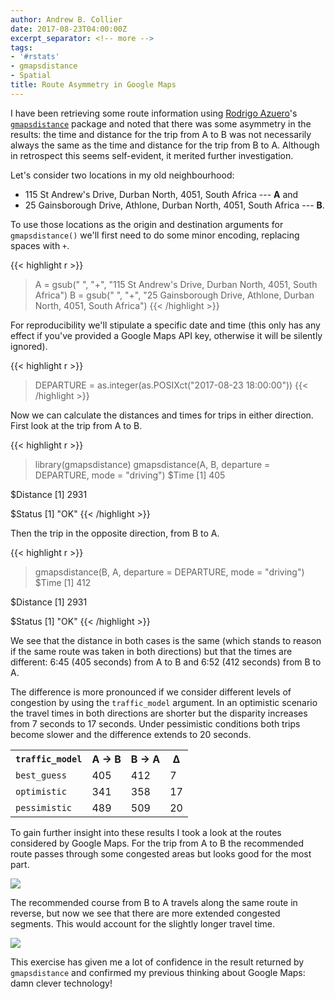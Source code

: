 ```yaml
---
author: Andrew B. Collier
date: 2017-08-23T04:00:00Z
excerpt_separator: <!-- more -->
tags:
- '#rstats'
- gmapsdistance
- Spatial
title: Route Asymmetry in Google Maps
---
```


I have been retrieving some route information using [Rodrigo Azuero](https://twitter.com/razuero)'s [`gmapsdistance`](https://github.com/rodazuero/gmapsdistance) package and noted that there was some asymmetry in the results: the time and distance for the trip from A to B was not necessarily always the same as the time and distance for the trip from B to A. Although in retrospect this seems self-evident, it merited further investigation.

<!--more-->

Let's consider two locations in my old neighbourhood:

- 115 St Andrew's Drive, Durban North, 4051, South Africa --- **A** and
- 25 Gainsborough Drive, Athlone, Durban North, 4051, South Africa --- **B**.

To use those locations as the origin and destination arguments for `gmapsdistance()` we'll first need to do some minor encoding, replacing spaces with `+`.

{{< highlight r >}}
> A = gsub(" ", "+", "115 St Andrew's Drive, Durban North, 4051, South Africa")
> B = gsub(" ", "+", "25 Gainsborough Drive, Athlone, Durban North, 4051, South Africa")
{{< /highlight >}}

For reproducibility we'll stipulate a specific date and time (this only has any effect if you've provided a Google Maps API key, otherwise it will be silently ignored).

{{< highlight r >}}
> DEPARTURE = as.integer(as.POSIXct("2017-08-23 18:00:00"))
{{< /highlight >}}

Now we can calculate the distances and times for trips in either direction. First look at the trip from A to B.

{{< highlight r >}}
> library(gmapsdistance)
> gmapsdistance(A, B, departure = DEPARTURE, mode = "driving")
$Time
[1] 405

$Distance
[1] 2931

$Status
[1] "OK"
{{< /highlight >}}

Then the trip in the opposite direction, from B to A.

{{< highlight r >}}
> gmapsdistance(B, A, departure = DEPARTURE, mode = "driving")
$Time
[1] 412

$Distance
[1] 2931

$Status
[1] "OK"
{{< /highlight >}}

We see that the distance in both cases is the same (which stands to reason if the same route was taken in both directions) but that the times are different: 6:45 (405 seconds) from A to B and 6:52 (412 seconds) from B to A.

The difference is more pronounced if we consider different levels of congestion by using the `traffic_model` argument. In an optimistic scenario the travel times in both directions are shorter but the disparity increases from 7 seconds to 17 seconds. Under pessimistic conditions both trips become slower and the difference extends to 20 seconds.

<table class="table table-condensed">
	<tr class="info">
		<th><code>traffic_model</code></th>
		<th>A &rarr; B</th>
		<th>B &rarr; A</th>
		<th>&Delta;</th>
	</tr>
	<tr>
		<td><code>best_guess</code></td>
		<td>405</td>
		<td>412</td>
		<td>7</td>
	</tr>
	<tr>
		<td><code>optimistic</code></td>
		<td>341</td>
		<td>358</td>
		<td>17</td>
	</tr>
	<tr>
		<td><code>pessimistic</code></td>
		<td>489</td>
		<td>509</td>
		<td>20</td>
	</tr>
</table>

To gain further insight into these results I took a look at the routes considered by Google Maps. For the trip from A to B the recommended route passes through some congested areas but looks good for the most part.

![](/img/2017/08/maps-route-a-to-b.png)

The recommended course from B to A travels along the same route in reverse, but now we see that there are more extended congested segments. This would account for the slightly longer travel time.

![](/img/2017/08/maps-route-b-to-a.png)

This exercise has given me a lot of confidence in the result returned by `gmapsdistance` and confirmed my previous thinking about Google Maps: damn clever technology!